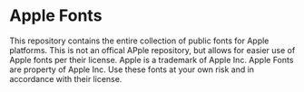 # Apple Fonts

This repository contains the entire collection of public fonts for Apple platforms.
This is not an offical APple repository, but allows for easier use of Apple fonts per their license.
Apple is a trademark of Apple Inc. Apple Fonts are property of Apple Inc.
Use these fonts at your own risk and in accordance with their license.

